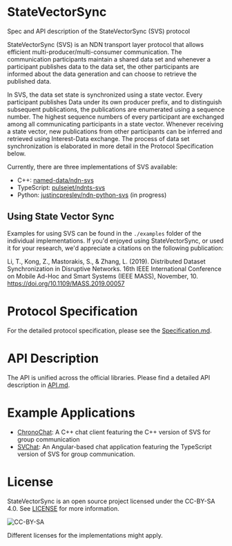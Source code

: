 # StateVectorSync
Spec and API description of the StateVectorSync (SVS) protocol

StateVectorSync (SVS) is an NDN transport layer protocol that allows efficient multi-producer/multi-consumer communication. The communication participants maintain a shared data set and whenever a participant publishes data to the data set, the other participants are informed about the data generation and can choose to retrieve the published data.

In SVS, the data set state is synchronized using a state vector. Every participant publishes Data under its own producer prefix, and to distinguish subsequent publications, the publications are enumerated using a sequence number. The highest sequence numbers of every participant are exchanged among all communicating participants in a state vector. Whenever receiving a state vector, new publications from other participants can be inferred and retrieved using Interest-Data exchange. The process of data set synchronization is elaborated in more detail in the Protocol Specification below.

Currently, there are three implementations of SVS available:

- C++: [named-data/ndn-svs](https://github.com/named-data/ndn-svs)
- TypeScript: [pulsejet/ndnts-svs](https://github.com/pulsejet/ndnts-svs)
- Python: [justincpresley/ndn-python-svs](https://github.com/justincpresley/ndn-python-svs) (in progress)

## Using State Vector Sync

Examples for using SVS can be found in the `./examples` folder of the individual implementations. If you'd enjoyed using StateVectorSync, or used it for your research, we'd appreciate a citations on the following publication:

Li, T., Kong, Z., Mastorakis, S., & Zhang, L. (2019). Distributed Dataset Synchronization in Disruptive Networks. 16th IEEE International Conference on Mobile Ad-Hoc and Smart Systems (IEEE MASS), November, 10. https://doi.org/10.1109/MASS.2019.00057

# Protocol Specification

For the detailed protocol specification, please see the [Specification.md](./Specification.md).

# API Description

The API is unified across the official libraries. Please find a detailed API description in [API.md](./API.md).

# Example Applications

- [ChronoChat](https://github.com/named-data/chronochat): A C++ chat client featuring the C++ version of SVS for group communication
- [SVChat](https://github.com/pulsejet/svchat): An Angular-based chat application featuring the TypeScript version of SVS for group communication.

# License
StateVectorSync is an open source project licensed under the CC-BY-SA 4.0. See [LICENSE](./LICENSE) for more information.

![CC-BY-SA](https://mirrors.creativecommons.org/presskit/buttons/88x31/svg/by-sa.svg)

Different licenses for the implementations might apply.
